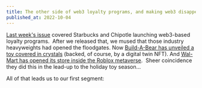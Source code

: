 ```yaml
---
title: The other side of web3 loyalty programs, and making web3 disappear
published_at: 2022-10-04
---
```

[Last week's issue](https://www.blockandmortar.xyz/newsletter/of-loyalty-and-leadership-titles) covered Starbucks and Chipotle launching web3-based loyalty programs.  After we released that, we mused that those industry heavyweights had opened the floodgates. Now [Build-A-Bear has unveiled a toy covered in crystals](https://www.theblock.co/post/173375/build-a-bear-enters-web3-with-swarovski-crystal-encrusted-toy) (backed, of course, by a digital twin NFT). And [Wal-Mart has opened its store inside the Roblox metaverse](https://www.theblock.co/post/173375/build-a-bear-enters-web3-with-swarovski-crystal-encrusted-toy).  Sheer coincidence they did this in the lead-up to the holiday toy season…

All of that leads us to our first segment: